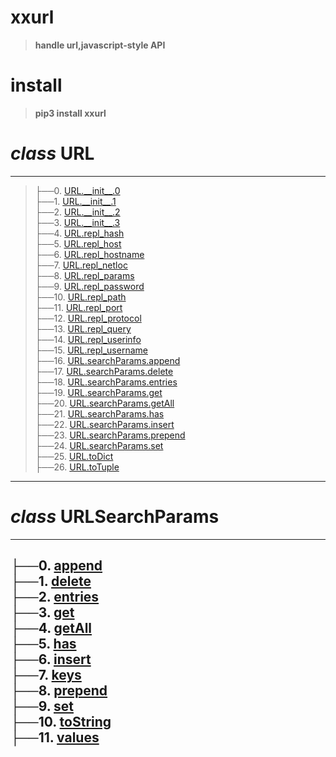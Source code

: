 # xxurl
>__handle url,javascript-style API__

# install
>__pip3 install xxurl__


# _class_ URL
-----------------------------------------------------------------------
>├──0. [URL.\_\_init\_\_.0](xxurl/Images/URL.__init__.0.png)  <br>
├──1. [URL.\_\_init\_\_.1](xxurl/Images/URL.__init__.1.png)  <br>
├──2. [URL.\_\_init\_\_.2](xxurl/Images/URL.__init__2.png.0.png)  <br>
├──3. [URL.\_\_init\_\_.3](xxurl/Images/URL.__init__.3.png)  <br>
├──4. [URL.repl_hash](xxurl/Images/URL.repl_hash.0.png)  <br>
├──5. [URL.repl_host](xxurl/Images/URL.repl_host.0.png)  <br>
├──6. [URL.repl_hostname](xxurl/Images/URL.repl_hostname.0.png)  <br>
├──7. [URL.repl_netloc](xxurl/Images/URL.repl_netloc.0.png)  <br>
├──8. [URL.repl_params](xxurl/Images/URL.repl_params.0.png)  <br>
├──9. [URL.repl_password](xxurl/Images/URL.repl_password.0.png)  <br>
├──10. [URL.repl_path](xxurl/Images/URL.repl_path.0.png)  <br>
├──11. [URL.repl_port](xxurl/Images/URL.repl_port.0.png)  <br>
├──12. [URL.repl_protocol](xxurl/Images/URL.repl_protocol.0.png)  <br>
├──13. [URL.repl_query](xxurl/Images/URL.repl_query.0.png)  <br>
├──14. [URL.repl_userinfo](xxurl/Images/URL.repl_userinfo.0.png)  <br>
├──15. [URL.repl_username](xxurl/Images/URL.repl_username.0.png)  <br>
├──16. [URL.searchParams.append](xxurl/Images/URL.searchParams.append.0.png)  <br>
├──17. [URL.searchParams.delete](xxurl/Images/URL.searchParams.delete.0.png)  <br>
├──18. [URL.searchParams.entries](xxurl/Images/URL.searchParams.entries.0.png)  <br>
├──19. [URL.searchParams.get](xxurl/Images/URL.searchParams.get.0.png)  <br>
├──20. [URL.searchParams.getAll](xxurl/Images/URL.searchParams.getAll.0.png)  <br>
├──21. [URL.searchParams.has](xxurl/Images/URL.searchParams.has.0.png)  <br>
├──22. [URL.searchParams.insert](xxurl/Images/URL.searchParams.insert.0.png)  <br>
├──23. [URL.searchParams.prepend](xxurl/Images/URL.searchParams.prepend.0.png)  <br>
├──24. [URL.searchParams.set](xxurl/Images/URL.searchParams.set.0.png)  <br>
├──25. [URL.toDict](xxurl/Images/URL.toDict.0.png)  <br>
├──26. [URL.toTuple](xxurl/Images/URL.toTuple.0.png)  <br>
-----------------------------------------------------------------------



# _class_ URLSearchParams
-----------------------------------------------------------------------
├──0. [append](xxurl/Images/URLSearchParams.append.0.png)  <br>
├──1. [delete](xxurl/Images/URLSearchParams.delete.0.png)  <br>
├──2. [entries](xxurl/Images/URLSearchParams.entries.0.png)  <br>
├──3. [get](xxurl/Images/URLSearchParams.get.0.png)  <br>
├──4. [getAll](xxurl/Images/URLSearchParams.getAll.0.png)  <br>
├──5. [has](xxurl/Images/URLSearchParams.has.0.png)  <br>
├──6. [insert](xxurl/Images/URLSearchParams.insert.0.png)  <br>
├──7. [keys](xxurl/Images/URLSearchParams.keys.0.png)  <br>
├──8. [prepend](xxurl/Images/URLSearchParams.prepend.0.png)  <br>
├──9. [set](xxurl/Images/URLSearchParams.set.0.png)  <br>
├──10. [toString](xxurl/Images/URLSearchParams.toString.0.png)  <br>
├──11. [values](xxurl/Images/URLSearchParams.values.0.png)  <br>
-----------------------------------------------------------------------



# 



